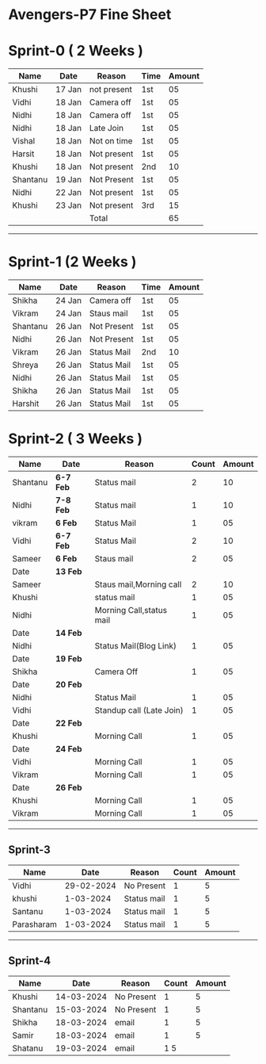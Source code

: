 # Avengers-P7 Fine Sheet

# Sprint-0 ( 2 Weeks )

| Name      | Date   | Reason        | Time | Amount  |
| ----      | ----   | ------        | ---- | ----    |
| Khushi    | 17 Jan | not present   | 1st  | 05      |
| Vidhi     | 18 Jan | Camera off    | 1st  | 05      |
| Nidhi     | 18 Jan | Camera off    | 1st  | 05      |
| Nidhi     | 18 Jan | Late Join     | 1st  | 05      |
| Vishal    | 18 Jan | Not on time   | 1st  | 05      |
| Harsit    | 18 Jan | Not present   | 1st  | 05      |
| Khushi    | 18 Jan | Not present   | 2nd  | 10      |
| Shantanu  | 19 Jan | Not Present   | 1st  | 05      |
| Nidhi     | 22 Jan | Not present   | 1st  | 05      |
| Khushi    | 23 Jan | Not present   | 3rd  | 15      |
|           |        |  Total        |      | 65      | 
***

# Sprint-1 (2 Weeks )
| Name      | Date    | Reason      | Time | Amount |
| ----      | ----    | ------      | ---- | ----   |
| Shikha    | 24 Jan  | Camera off  | 1st  | 05     |
| Vikram    | 24 Jan  | Staus mail  | 1st  | 05     |
| Shantanu  | 26 Jan  | Not Present | 1st  | 05     |
| Nidhi     | 26 Jan  | Not Present | 1st  | 05     |
| Vikram    | 26 Jan  | Status Mail | 2nd  | 10     |
| Shreya    | 26 Jan  | Status Mail | 1st  | 05     |
| Nidhi     | 26 Jan  | Status Mail | 1st  | 05     |
| Shikha    | 26 Jan  | Status Mail | 1st  | 05     |
| Harshit   | 26 Jan  | Status Mail | 1st  | 05     |






# Sprint-2 ( 3 Weeks )

| Name      | Date    | Reason      | Count| Amount |
| ----      | ----    | ------      | ---- | ----   |
| Shantanu  | **6-7  Feb**   | Status mail | 2    | 10     |
| Nidhi     | **7-8 Feb** | Status mail | 1    | 10     |
| vikram    | **6 Feb**   | Status Mail | 1    | 05     |
| Vidhi     | **6-7 Feb** | Status Mail | 2    | 10     |
| Sameer    | **6 Feb**  | Staus mail  | 2    | 05     |
| Date      | **13 Feb**  |  |     |      |
| Sameer    |   | Staus mail,Morning call  | 2    |   10   |
| Khushi    |  | status mail | 1    |  05    |
| Nidhi    |  | Morning Call,status mail | 1    |  05    |
| Date      | **14 Feb**   | 
| Nidhi      | |Status Mail(Blog Link) |  1   |   05   |
| Date      | **19 Feb**   | 
| Shikha      |   | Camera Off|  1   |   05   |
| Date      | **20 Feb**   | 
| Nidhi      |   |Status Mail|  1   |   05   |
| Vidhi      |   | Standup call (Late Join)|  1   |   05   |
| Date      | **22 Feb**   | |     |      |
| Khushi    |  |Morning Call |  1   |   05   |
| Date      | **24 Feb**   | |     |      |
| Vidhi    |  |Morning Call |  1   |   05   |
| Vikram    |  |Morning Call |  1   |   05   |
| Date      | **26 Feb**   | |     |      |
| Khushi    |  |Morning Call |  1   |   05   |
| Vikram    |  |Morning Call |  1   |   05   |

***
## Sprint-3 
 | Name      | Date    | Reason      | Count| Amount |
 |-----------|--------|--------------|-----|---------|
 | Vidhi     | 29-02-2024| No Present | 1  |     5   |
 | khushi    | 1-03-2024 | Status mail| 1  |     5   |
 | Santanu   | 1-03-2024 | Status mail| 1  |     5   |
 | Parasharam | 1-03-2024 | Status mail| 1 |     5   |
***

## Sprint-4
 | Name      | Date    | Reason      | Count| Amount |
 |-----------|--------|--------------|-----|---------|
 | Khushi | 14-03-2024 | No Present | 1     | 5      |
 | Shantanu  | 15-03-2024| No Present | 1  |     5   |
 | Shikha    | 18-03-2024 | email  | 1 | 5 |
 | Samir  | 18-03-2024 | email | 1 | 5 | 
 | Shatanu | 19-03-2024 | email | 1 5 |
 
